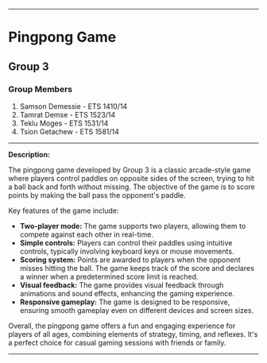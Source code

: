 

---

# Pingpong Game

## Group 3

### Group Members

1. Samson Demessie - ETS 1410/14
2. Tamrat Demse - ETS 1523/14
3. Teklu Moges - ETS 1531/14
4. Tsion Getachew - ETS 1581/14

---

**Description:**

The pingpong game developed by Group 3 is a classic arcade-style game where players control paddles on opposite sides of the screen, trying to hit a ball back and forth without missing. The objective of the game is to score points by making the ball pass the opponent's paddle.

Key features of the game include:

- **Two-player mode:** The game supports two players, allowing them to compete against each other in real-time.
- **Simple controls:** Players can control their paddles using intuitive controls, typically involving keyboard keys or mouse movements.
- **Scoring system:** Points are awarded to players when the opponent misses hitting the ball. The game keeps track of the score and declares a winner when a predetermined score limit is reached.
- **Visual feedback:** The game provides visual feedback through animations and sound effects, enhancing the gaming experience.
- **Responsive gameplay:** The game is designed to be responsive, ensuring smooth gameplay even on different devices and screen sizes.

Overall, the pingpong game offers a fun and engaging experience for players of all ages, combining elements of strategy, timing, and reflexes. It's a perfect choice for casual gaming sessions with friends or family.

---
